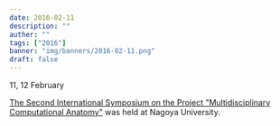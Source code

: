 ```yaml
---
date: 2016-02-11
description: ""
auther: ""
tags: ["2016"]
banner: "img/banners/2016-02-11.png"
draft: false
---
```

11, 12 February

[The Second International Symposium on the Project "Multidisciplinary Computational Anatomy"](http://wiki.tagen-compana.org/mediawiki/index.php/The_2nd_International_Symposium_on_Multidisciplinary_Computational_Anatomy) was held at Nagoya University.
<!--more-->
